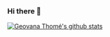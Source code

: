 ### Hi there 👋

[![Geovana Thomé's github stats](https://github-readme-stats.vercel.app/api?username=geovanathome&show_icons=true&theme=dracula&count_private=true&include_all_commits=true)](https://github.com/anuraghazra/github-readme-stats)
<!-- [![Top Langs](https://github-readme-stats.vercel.app/api/wakatime?username=geovanathome&v=2&langs_count=7&layout=compact&theme=dracula)](https://github.com/anuraghazra/github-readme-stats) -->
<!--
[![Top Langs](https://github-readme-stats.vercel.app/api/top-langs/?username=geovanathome)](https://github.com/anuraghazra/github-readme-stats)
[![Top Langs](https://github-readme-stats.vercel.app/api/top-langs?username=geovanathome&layout=compact)](https://github.com/anuraghazra/github-readme-stats)
[![Top Langs](https://github-readme-stats.vercel.app/api/top-langs?username=geovanathome&layout=compact)](https://github.com/anuraghazra/github-readme-stats)
-->
<!--
**geovanathome/geovanathome** is a ✨ _special_ ✨ repository because its `README.md` (this file) appears on your GitHub profile.

Here are some ideas to get you started:

- 🔭 I’m currently working on ...
- 🌱 I’m currently learning ...
- 👯 I’m looking to collaborate on ...
- 🤔 I’m looking for help with ...
- 💬 Ask me about ...
- 📫 How to reach me: ...
- 😄 Pronouns: ...
- ⚡ Fun fact: ...
-->
